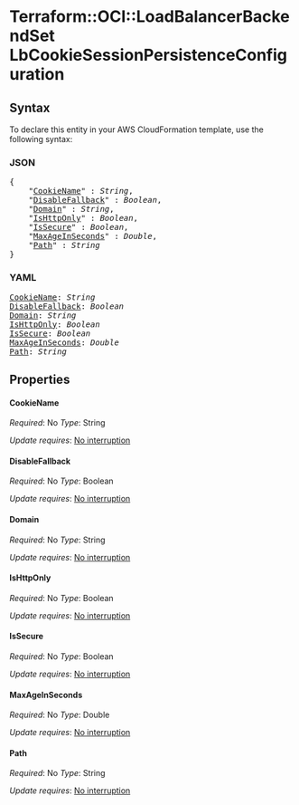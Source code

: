 # Terraform::OCI::LoadBalancerBackendSet LbCookieSessionPersistenceConfiguration

## Syntax

To declare this entity in your AWS CloudFormation template, use the following syntax:

### JSON

<pre>
{
    "<a href="#cookiename" title="CookieName">CookieName</a>" : <i>String</i>,
    "<a href="#disablefallback" title="DisableFallback">DisableFallback</a>" : <i>Boolean</i>,
    "<a href="#domain" title="Domain">Domain</a>" : <i>String</i>,
    "<a href="#ishttponly" title="IsHttpOnly">IsHttpOnly</a>" : <i>Boolean</i>,
    "<a href="#issecure" title="IsSecure">IsSecure</a>" : <i>Boolean</i>,
    "<a href="#maxageinseconds" title="MaxAgeInSeconds">MaxAgeInSeconds</a>" : <i>Double</i>,
    "<a href="#path" title="Path">Path</a>" : <i>String</i>
}
</pre>

### YAML

<pre>
<a href="#cookiename" title="CookieName">CookieName</a>: <i>String</i>
<a href="#disablefallback" title="DisableFallback">DisableFallback</a>: <i>Boolean</i>
<a href="#domain" title="Domain">Domain</a>: <i>String</i>
<a href="#ishttponly" title="IsHttpOnly">IsHttpOnly</a>: <i>Boolean</i>
<a href="#issecure" title="IsSecure">IsSecure</a>: <i>Boolean</i>
<a href="#maxageinseconds" title="MaxAgeInSeconds">MaxAgeInSeconds</a>: <i>Double</i>
<a href="#path" title="Path">Path</a>: <i>String</i>
</pre>

## Properties

#### CookieName

_Required_: No
_Type_: String

_Update requires_: [No interruption](https://docs.aws.amazon.com/AWSCloudFormation/latest/UserGuide/using-cfn-updating-stacks-update-behaviors.html#update-no-interrupt)

#### DisableFallback

_Required_: No
_Type_: Boolean

_Update requires_: [No interruption](https://docs.aws.amazon.com/AWSCloudFormation/latest/UserGuide/using-cfn-updating-stacks-update-behaviors.html#update-no-interrupt)

#### Domain

_Required_: No
_Type_: String

_Update requires_: [No interruption](https://docs.aws.amazon.com/AWSCloudFormation/latest/UserGuide/using-cfn-updating-stacks-update-behaviors.html#update-no-interrupt)

#### IsHttpOnly

_Required_: No
_Type_: Boolean

_Update requires_: [No interruption](https://docs.aws.amazon.com/AWSCloudFormation/latest/UserGuide/using-cfn-updating-stacks-update-behaviors.html#update-no-interrupt)

#### IsSecure

_Required_: No
_Type_: Boolean

_Update requires_: [No interruption](https://docs.aws.amazon.com/AWSCloudFormation/latest/UserGuide/using-cfn-updating-stacks-update-behaviors.html#update-no-interrupt)

#### MaxAgeInSeconds

_Required_: No
_Type_: Double

_Update requires_: [No interruption](https://docs.aws.amazon.com/AWSCloudFormation/latest/UserGuide/using-cfn-updating-stacks-update-behaviors.html#update-no-interrupt)

#### Path

_Required_: No
_Type_: String

_Update requires_: [No interruption](https://docs.aws.amazon.com/AWSCloudFormation/latest/UserGuide/using-cfn-updating-stacks-update-behaviors.html#update-no-interrupt)

